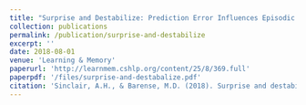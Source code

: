 ```yaml
---
title: "Surprise and Destabilize: Prediction Error Influences Episodic Memory Reconsolidation"
collection: publications
permalink: /publication/surprise-and-destabilize
excerpt: ''
date: 2018-08-01
venue: 'Learning & Memory'
paperurl: 'http://learnmem.cshlp.org/content/25/8/369.full'
paperpdf: '/files/surprise-and-destabalize.pdf'
citation: 'Sinclair, A.H., & Barense, M.D. (2018). Surprise and destabilize: Prediction error influences episodic memory reconsolidation. Learning and Memory, 25(8), 369–381. https://doi.org/10.1101/lm.046912.117'
---
```

 
